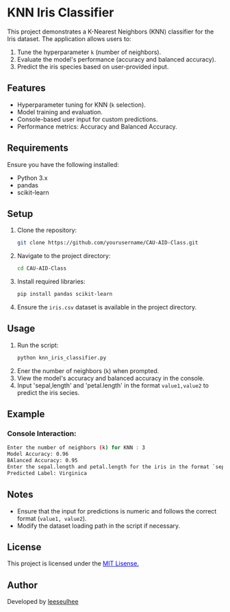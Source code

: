 
# KNN Iris Classifier

This project demonstrates a K-Nearest Neighbors (KNN) classifier for the Iris dataset. The application allows users to:
1. Tune the hyperparameter `k` (number of neighbors).
2. Evaluate the model's performance (accuracy and balanced accuracy).
3. Predict the iris species based on user-provided input.

## Features
- Hyperparameter tuning for KNN (`k` selection).
- Model training and evaluation.
- Console-based user input for custom predictions.
- Performance metrics: Accuracy and Balanced Accuracy.

## Requirements
Ensure you have the following installed:
- Python 3.x
- pandas
- scikit-learn

## Setup
1. Clone the repository:
   ```bash
   git clone https://github.com/yourusername/CAU-AID-Class.git
   ```
2. Navigate to the project directory:
   ```bash
   cd CAU-AID-Class
   ```
3. Install required libraries:
   ```bash
   pip install pandas scikit-learn
   ```
4. Ensure the `iris.csv` dataset is available in the project directory.

## Usage
1. Run the script:
   ~~~bash
   python knn_iris_classifier.py
   
2. Ener the number of neighbors (`k`) when prompted.
3. View the model's accuracy and balanced accuracy in the console.
4. Input 'sepal,length' and 'petal.length' in the format `value1,value2` to predict the iris secies.

## Example
### Console Interaction:
```bash
Enter the number of neighbors (k) for KNN : 3
Model Accuracy: 0.96
BAlanced Accuracy: 0.95
Enter the sepal.length and petal.length for the iris in the format `sepal_length,petal_length`: 5.1,,1.8
Predicted Label: Virginica
```

## Notes 
- Ensure that the input for predictions is numeric and follows the correct format (`value1, value2`).
- Modify the dataset loading path in the script if necessary.

## License
This project is licensed under the <u style="color:blue"> MIT Lisense. </u>


## Author
Developed by [leeseulhee](https://github.com/iseulsound/CAU-AID-Class.git)

